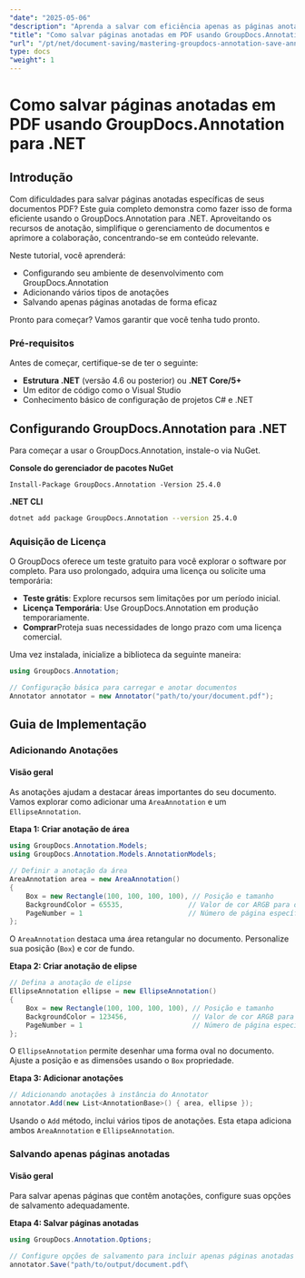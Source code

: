 ```yaml
---
"date": "2025-05-06"
"description": "Aprenda a salvar com eficiência apenas as páginas anotadas de um PDF usando o GroupDocs.Annotation para .NET. Aprimore o gerenciamento de documentos e a colaboração com este guia detalhado."
"title": "Como salvar páginas anotadas em PDF usando GroupDocs.Annotation para .NET"
"url": "/pt/net/document-saving/mastering-groupdocs-annotation-save-annotated-pdf-pages/"
type: docs
"weight": 1
---
```


# Como salvar páginas anotadas em PDF usando GroupDocs.Annotation para .NET

## Introdução

Com dificuldades para salvar páginas anotadas específicas de seus documentos PDF? Este guia completo demonstra como fazer isso de forma eficiente usando o GroupDocs.Annotation para .NET. Aproveitando os recursos de anotação, simplifique o gerenciamento de documentos e aprimore a colaboração, concentrando-se em conteúdo relevante.

Neste tutorial, você aprenderá:
- Configurando seu ambiente de desenvolvimento com GroupDocs.Annotation
- Adicionando vários tipos de anotações
- Salvando apenas páginas anotadas de forma eficaz

Pronto para começar? Vamos garantir que você tenha tudo pronto.

### Pré-requisitos

Antes de começar, certifique-se de ter o seguinte:
- **Estrutura .NET** (versão 4.6 ou posterior) ou **.NET Core/5+**
- Um editor de código como o Visual Studio
- Conhecimento básico de configuração de projetos C# e .NET

## Configurando GroupDocs.Annotation para .NET

Para começar a usar o GroupDocs.Annotation, instale-o via NuGet.

**Console do gerenciador de pacotes NuGet**

```plaintext
Install-Package GroupDocs.Annotation -Version 25.4.0
```

**\.NET CLI**

```bash
dotnet add package GroupDocs.Annotation --version 25.4.0
```

### Aquisição de Licença

O GroupDocs oferece um teste gratuito para você explorar o software por completo. Para uso prolongado, adquira uma licença ou solicite uma temporária:
- **Teste grátis**: Explore recursos sem limitações por um período inicial.
- **Licença Temporária**: Use GroupDocs.Annotation em produção temporariamente.
- **Comprar**Proteja suas necessidades de longo prazo com uma licença comercial.

Uma vez instalada, inicialize a biblioteca da seguinte maneira:

```csharp
using GroupDocs.Annotation;

// Configuração básica para carregar e anotar documentos
Annotator annotator = new Annotator("path/to/your/document.pdf");
```

## Guia de Implementação

### Adicionando Anotações

#### Visão geral

As anotações ajudam a destacar áreas importantes do seu documento. Vamos explorar como adicionar uma `AreaAnnotation` e um `EllipseAnnotation`.

**Etapa 1: Criar anotação de área**

```csharp
using GroupDocs.Annotation.Models;
using GroupDocs.Annotation.Models.AnnotationModels;

// Definir a anotação da área
AreaAnnotation area = new AreaAnnotation()
{
    Box = new Rectangle(100, 100, 100, 100), // Posição e tamanho
    BackgroundColor = 65535,                // Valor de cor ARGB para destaque
    PageNumber = 1                          // Número de página específico
};
```

O `AreaAnnotation` destaca uma área retangular no documento. Personalize sua posição (`Box`) e cor de fundo.

**Etapa 2: Criar anotação de elipse**

```csharp
// Defina a anotação de elipse
EllipseAnnotation ellipse = new EllipseAnnotation()
{
    Box = new Rectangle(100, 100, 100, 100), // Posição e tamanho
    BackgroundColor = 123456,                // Valor de cor ARGB para destaque
    PageNumber = 1                           // Número de página específico
};
```

O `EllipseAnnotation` permite desenhar uma forma oval no documento. Ajuste a posição e as dimensões usando o `Box` propriedade.

**Etapa 3: Adicionar anotações**

```csharp
// Adicionando anotações à instância do Annotator
annotator.Add(new List<AnnotationBase>() { area, ellipse });
```

Usando o `Add` método, inclui vários tipos de anotações. Esta etapa adiciona ambos `AreaAnnotation` e `EllipseAnnotation`.

### Salvando apenas páginas anotadas

#### Visão geral

Para salvar apenas páginas que contêm anotações, configure suas opções de salvamento adequadamente.

**Etapa 4: Salvar páginas anotadas**

```csharp
using GroupDocs.Annotation.Options;

// Configure opções de salvamento para incluir apenas páginas anotadas
annotator.Save("path/to/output/document.pdf\
